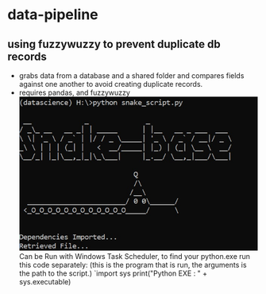 # data-pipeline
## using fuzzywuzzy to prevent duplicate db records
* grabs data from a database and a shared folder and compares fields against one another to avoid creating duplicate records.
* requires pandas, and fuzzywuzzy
![Snake-Base](snake.jpg)
Can be Run with Windows Task Scheduler,
to find your python.exe run this code separately:
(this is the program that is run, the arguments is the path to the script.)
`import sys
print("Python EXE : " + sys.executable)
